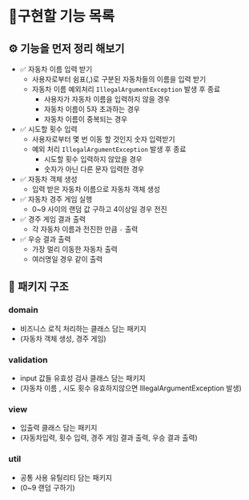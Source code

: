 # 📝구현할 기능 목록

## ⚙ 기능을 먼저 정리 해보기
- ✅ 자동차 이름 입력 받기
  - 사용자로부터 쉼표(,)로 구분된 자동차들의 이름을 입력 받기
  - 자동차 이름 예외처리 `IllegalArgumentException` 발생 후 종료
    - 사용자가 자동차 이름을 입력하지 않을 경우
    - 자동차 이름이 5자 초과하는 경우
    - 자동차 이름이 중복되는 경우
- ✅ 시도할 횟수 입력
  - 사용자로부터 몇 번 이동 할 것인지 숫자 입력받기
  - 예외 처리 `IllegalArgumentException` 발생 후 종료
    - 시도할 횟수 입력하지 않았을 경우
    - 숫자가 아닌 다른 문자 입력한 경우
- ✅ 자동차 객체 생성
  - 입력 받은 자동차 이름으로 자동차 객체 생성
- ✅ 자동차 경주 게임 실행
  - 0~9 사이의 랜덤 값 구하고 4이상일 경우 전진
- ✅ 경주 게임 결과 출력
  - 각 자동차 이름과 전진한 만큼 `-` 출력
- ✅ 우승 결과 출력
  - 가장 멀리 이동한 자동차 출력
  - 여러명일 경우 같이 출력


## 📂 패키지 구조
### domain
- 비즈니스 로직 처리하는 클래스 담는 패키지
- (자동차 객체 생성, 경주 게임)
### validation
- input 값들 유효성 검사 클래스 담는 패키지
- (자동차 이름 , 시도 횟수 유효하지않으면 IllegalArgumentException 발생)
### view
- 입출력 클래스 담는 패키지
- (자동차입력, 횟수 입력, 경주 게임 결과 출력, 우승 결과 출력)
### util
- 공통 사용 유틸리티 담는 패키지
- (0~9 랜덤 구하기)


